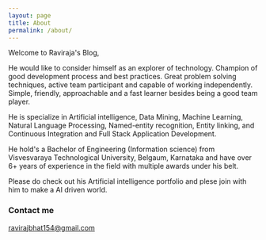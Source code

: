 ```yaml
---
layout: page
title: About
permalink: /about/
---
```


Welcome to Raviraja's Blog,

He would like to consider himself as an explorer of technology. Champion of good development process and best practices. Great problem solving techniques, active team participant and capable of working independently. Simple, friendly, approachable and a fast learner besides being a good team player. 

He is specialize in Artificial intelligence, Data Mining, Machine Learning, Natural Language Processing, Named-entity recognition, Entity linking, and Continuous Integration and Full Stack Application Development.

He hold's a Bachelor of Engineering (Information science) from Visvesvaraya Technological University, Belgaum, Karnataka and have over 6+ years of experience in the field with multiple awards under his belt.

Please do check out his Artificial intelligence portfolio and plese join with him to make a AI driven world. 

### Contact me

[ravirajbhat154@gmail.com](mailto:ravirajbhat154@gmail.com)
